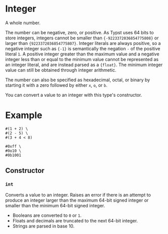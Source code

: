 # Integer

A whole number.

The number can be negative, zero, or positive. As Typst uses 64 bits to
store integers, integers cannot be smaller than `{-9223372036854775808}` or
larger than `{9223372036854775807}`. Integer literals are always positive,
so a negative integer such as `{-1}` is semantically the negation `-` of the
positive literal `1`. A positive integer greater than the maximum value and
a negative integer less than or equal to the minimum value cannot be
represented as an integer literal, and are instead parsed as a `{float}`.
The minimum integer value can still be obtained through integer arithmetic.

The number can also be specified as hexadecimal, octal, or binary by
starting it with a zero followed by either `x`, `o`, or `b`.

You can convert a value to an integer with this type's constructor.

# Example
```example
#(1 + 2) \
#(2 - 5) \
#(3 + 4 < 8)

#0xff \
#0o10 \
#0b1001
```

## Constructor

### `int`

Converts a value to an integer. Raises an error if there is an attempt
to produce an integer larger than the maximum 64-bit signed integer
or smaller than the minimum 64-bit signed integer.

- Booleans are converted to `0` or `1`.
- Floats and decimals are truncated to the next 64-bit integer.
- Strings are parsed in base 10.




